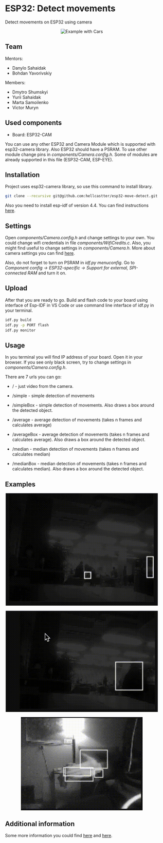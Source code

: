 # ESP32: Detect movements

Detect movements on ESP32 using camera

<p align="center">
    <img src="./examples/cars.gif" alt="Example with Cars" width="500">
</p>


## Team

Mentors:

- Danylo Sahaidak
- Bohdan Yavorivskiy

Members:

- Dmytro Shumskyi
- Yurii Sahaidak
- Marta Samoilenko
- Victor Muryn

## Used components

- Board: ESP32-CAM

You can use any other ESP32 and Camera Module which is supported with esp32-camera library. Also ESP32 should have a PSRAM. To use other module change pins in *components/Camera.config.h*. Some of modules are already supported in this file (ESP32-CAM, ESP-EYE).

## Installation

Project uses esp32-camera library, so use this command to install library.

```bash
git clone --recursive git@github.com:hellcastter/esp32-move-detect.git
```

Also you need to install esp-idf of version 4.4. You can find instructions [here](https://docs.espressif.com/projects/esp-idf/en/release-v4.4/esp32/get-started/index.html).

## Settings

Open *components/Camera.config.h* and change settings to your own. You could change wifi credentials in file *components/WifiCredits.c*. Also, you might find useful to change settings in *components/Camera.h*. More about camera settings you can find [here](https://github.com/espressif/esp32-camera).

Also, do not forget to turn on PSRAM in *idf.py menuconfig*. Go to *Component config -> ESP32-specific -> Support for external, SPI-connected RAM* and turn it on.

## Upload

After that you are ready to go. Build and flash code to your board using interface of Esp-IDF in VS Code
or use command line interface of idf.py in your terminal.

```bash
idf.py build
idf.py -p PORT flash
idf.py monitor
```

## Usage

In you terminal you will find IP address of your board. Open it in your browser. If you see only black screen, try to change settings in *components/Camera.config.h*.

There are 7 urls you can go:

- / - just video from the camera.

- /simple - simple detection of movements
- /simpleBox - simple detection of movements. Also draws a box around the detected object.

- /average - average detection of movements (takes n frames and calculates average)
- /averageBox - average detection of movements (takes n frames and calculates average). Also draws a box around the detected object.

- /median - median detection of movements (takes n frames and calculates median)
- /medianBox - median detection of movements (takes n frames and calculates median). Also draws a box around the detected object.

## Examples

<p align="center">
    <img src="./examples/cafeterium.gif" alt="Example with people" width="500">
</p>

<p align="center">
    <img src="./examples/cafeterium2.gif" alt="Example with people 2" width="500">
</p>

<p align="center">
    <img src="./examples/hand.gif" alt="Example with hand" width="400">
</p>

## Additional information

Some more information you could find [here](https://www.overleaf.com/project/658bebfe3529efa1720b52e6) and [here](https://www.canva.com/design/DAF4Kgk4rFQ/3g4ogLKe2gLSv7kS-HdqwA/view).
